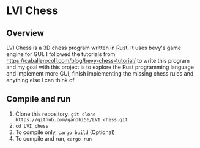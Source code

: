 # LVI Chess

## Overview
LVI Chess is a 3D chess program written in Rust. It uses bevy's game engine for GUI. I followed the tutorials from https://caballerocoll.com/blog/bevy-chess-tutorial/ to write this program and my goal with this project is to explore the Rust programming language and implement more GUI, finish implementing the missing chess rules and anything else I can think of.

## Compile and run
1. Clone this repository: `git clone https://github.com/gandhi56/LVI_chess.git`
2. `cd LVI_chess`
3. To compile only, `cargo build` (Optional)
4. To compile and run, `cargo run`


